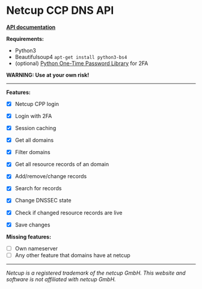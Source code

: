 # Netcup CCP DNS API

**[API documentation](https://github.com/MrKrabat/NetcupCCP/wiki)**

**Requirements:**
- Python3
- Beautifulsoup4 `apt-get install python3-bs4`
- (optional) [Python One-Time Password Library](https://github.com/pyotp/pyotp) for 2FA

**WARNING: Use at your own risk!**
***

**Features:**
- [x] Netcup CPP login
- [x] Login with 2FA
- [x] Session caching
- [x] Get all domains
- [x] Filter domains
- [x] Get all resource records of an domain
- [x] Add/remove/change records
- [x] Search for records
- [x] Change DNSSEC state
- [x] Check if changed resource records are live
- [x] Save changes


**Missing features:**
- [ ] Own nameserver
- [ ] Any other feature that domains have at netcup
***

_Netcup is a registered trademark of the netcup GmbH.
This website and software is not affiliated with netcup GmbH._